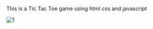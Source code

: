 This is a Tic Tac Toe game using html css and javascript

![1](https://github.com/ammarbhattii/javascript-TicTacToe/assets/139692348/e92bd8f4-2cb7-462d-b8e2-944346ec2995)
